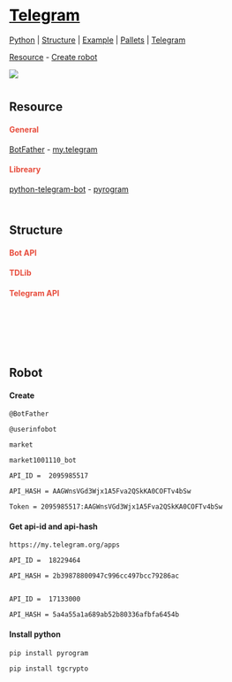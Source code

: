 <!----------------------------------------------------------------------------------[CSS]-->
<style>
.md0{padding-bottom: 150px;}
.md1{padding-bottom: 75px;}
.md2{padding-bottom: 50px;}
.md3{padding-bottom: 25px;}
.md4{padding-bottom: 5px;}
.md5{padding-bottom: 10px;}
.a{display: inline-block;width: 50px;background-color: white}
.b{display: inline-block;width: 150px;background-color: white}
.c{display: inline-block;width: 450px;background-color: white}
.d{display: inline-block;width: 400px;background-color: white}
.tbl1 td#header{background-color: D1ECCF}
.tbl1 tr#header{background-color: D1ECCF}
.red{color:#E74C3C}
.blue{color:#3498DB}
.green{color:#28B463}
table{border: 0px solid black;}
.child {display:inline-block;vertical-align: top;margin-right: 10px;}
</style>



<!----------------------------------------------------------------------------------[Index]-->
# [<span style="color:black;">Telegram</span>](../index.md) 



<!----------------------------------------------------------------------------------[Pages]-->
[Python](index.md) |
[Structure](structure.md) | 
[Example](example.md) | 
[Pallets](pallets.md) |
[Telegram](telegram.md)



<!----------------------------------------------------------------------------------[Subject]-->
<a href="#resource">Resource</a> -
<a href="#create-robot">Create robot</a>



<!----------------------------------------------------------------------------------[Diagrams]-->
<div align="left"><img src="diagram/telegram.jpeg"></div>


<!----------------------------------------------------------------------------------[Resource]-->
<div class="md5"></div>

## Resource

#### <span class="red">General</span>
<a href="https://telegram.me/BotFather" target="_blank">BotFather</a> - 
<a href="https://my.telegram.org/apps" target="_blank">my.telegram</a>

#### <span class="red">Libreary</span>
<a href="https://github.com/python-telegram-bot/python-telegram-bot" target="_blank">python-telegram-bot</a> - 
<a href="https://github.com/pyrogram" target="_blank">pyrogram</a>




<!----------------------------------------------------------------------------------[Structure]-->
<div class="md5"></div>

## Structure

#### <span class="red">Bot API</span>

#### <span class="red">TDLib</span>

#### <span class="red">Telegram API</span>


<!------------------------------------------------------------------- [ Robot ] --->
<div class="md1"></div>

## Robot

#### Create

    @BotFather

    @userinfobot

    market

    market1001110_bot

    API_ID =  2095985517

    API_HASH = AAGWnsVGd3Wjx1A5Fva2QSkKA0COFTv4bSw 

    Token = 2095985517:AAGWnsVGd3Wjx1A5Fva2QSkKA0COFTv4bSw


#### Get api-id and api-hash 

    https://my.telegram.org/apps

    API_ID =  18229464

    API_HASH = 2b39878800947c996cc497bcc79286ac 


    API_ID =  17133000

    API_HASH = 5a4a55a1a689ab52b80336afbfa6454b

#### Install python

    pip install pyrogram

    pip install tgcrypto


